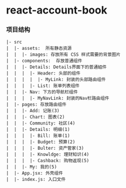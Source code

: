 # react-account-book

### 项目结构

    |- src
    |  |- assets:  所有静态资源
    |  |  |- images: 存放所有 CSS 样式需要的背景图片
    |  |- components:  存放普通组件
    |  |  |- Details: Details界面下的普通組件
    |  |  |  |- Header: 头部的组件
    |  |  |  |  |- MyLink: 封装的头部路由组件
    |  |  |  |- List: 账单列表组件
    |  |  |- Nav: 下方的导航栏组件
    |  |  |  |- MyNavLink: 封装的Nav栏路由组件
    |  |- pages: 存放路由组件
    |  |  |- Add: 记账(3) 
    |  |  |- Chart: 图表(2)
    |  |  |- Community: 社区(4)
    |  |  |- Details: 明细(1)
    |  |  |  |- Bill: 账单(1)
    |  |  |  |- Budget: 预算(2)
    |  |  |  |- Bulter: 资产管家(3)
    |  |  |  |- Knowldge: 理财知识(4)
    |  |  |  |- Cashback: 购物返现(5)
    |  |  |- My: 我的(5)
    |  |- App.jsx: 外壳组件
    |  |- index.js: 入口文件